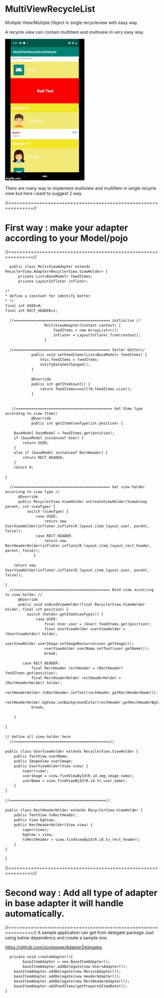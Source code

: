 # MultiViewRecycleList
Multiple View/Multiple Object in single recycleview with easy way

A recycle view can contain multiItem and multiview in very easy way.

![alt text](https://github.com/datanapps/MultiViewRecycleList/blob/master/screens/multimedia_1.gif)

There are many way to implement multiview and multiItem in single recycle view but here i want to suggest 2 way.


//===============================================================//
# First way : make your adapter according to your Model/pojo
//===============================================================//

      public class MultiViewAdapter extends RecyclerView.Adapter<RecyclerView.ViewHolder> {
          private List<BaseModel> feedItems;
          private LayoutInflater inflater;

    /*
    * define a constant for identify better
    * */
    final int USER=0;
    final int RECT_HEADER=1;
 
      //============================================ initialise //
                      MultiViewAdapter(Context context) {
                          feedItems = new ArrayList<>();
                          inflater = LayoutInflater.from(context);
                      }

      //============================================ Setter Getter//
                public void setFeedItems(List<BaseModel> feedItems) {
                    this.feedItems = feedItems;
                    notifyDataSetChanged();
                }

                @Override
                public int getItemCount() {
                    return feedItems==null?0:feedItems.size();
                }
                
                
       //============================================ Get View type according to view Item//
                @Override
                public int getItemViewType(int position) {

        BaseModel baseModel = feedItems.get(position);
        if (baseModel instanceof User) {
            return USER;
        }
        else if (baseModel instanceof RectHeader) {
            return RECT_HEADER;
        }
        return 0;

    }

      //============================================ Get view holder accorcing to view type //
          @Override
          public RecyclerView.ViewHolder onCreateViewHolder(ViewGroup parent, int viewType) {
              switch (viewType) {
                  case USER:
                      return new UserViewHolder(inflater.inflate(R.layout.item_layout_user, parent, false));
                  case RECT_HEADER:
                      return new RectHeaderHolder(inflater.inflate(R.layout.item_layout_rect_header, parent, false));
                 }

        return new UserViewHolder(inflater.inflate(R.layout.item_layout_user, parent, false));

    }
      //============================================ Bind view accorcing to view holder //
          @Override
          public void onBindViewHolder(final RecyclerView.ViewHolder holder, final int position) {
              switch (holder.getItemViewType()) {
                  case USER:
                      final User user = (User) feedItems.get(position);
                      final UserViewHolder userViewHolder = (UserViewHolder) holder;
                      userViewHolder.userImage.setImageResource(user.getImage());
                      userViewHolder.userName.setText(user.getName());
                      break;

            case RECT_HEADER:
                final RectHeader rectHeader = (RectHeader) feedItems.get(position);
                final RectHeaderHolder rectHeaderHolder = (RectHeaderHolder) holder;
                rectHeaderHolder.tvRectHeader.setText(rectHeader.getRectHeaderName());
                rectHeaderHolder.bgView.setBackgroundColor(rectHeader.getRectHeaderBgColorCode());
                break;

        }
           
    }
    
    // define all view holder here
      //============================================//

    public class UserViewHolder extends RecyclerView.ViewHolder {
        public TextView userName;
        public ImageView userImage;
        public UserViewHolder(View view) {
            super(view);
            userImage = view.findViewById(R.id.img_image_name);
            userName = view.findViewById(R.id.tv_user_name);
        }
    }

    //============================================//

    public class RectHeaderHolder extends RecyclerView.ViewHolder {
        public TextView tvRectHeader;
        public View bgView;
        public RectHeaderHolder(View view) {
            super(view);
            bgView = view;
            tvRectHeader = view.findViewById(R.id.tv_rect_header);
        }
    }


}


//===============================================================//
# Second way :  Add all type of adapter in base adapter it will handle automatically.
//===============================================================//
A sample application can get from delegate package
Just using below dependency and create a sample one.


https://github.com/sockeqwe/AdapterDelegates

      private void createAdapter(){
            baseItemAdapter = new BaseItemAdapter();
            baseItemAdapter.addDelegate(new UsersAdapter());
        baseItemAdapter.addDelegate(new MoviesAdapter());
        baseItemAdapter.addDelegate(new HeaderAdapter());
        baseItemAdapter.addDelegate(new RectHeaderAdapter());
        baseItemAdapter.addFeedItems(getPreparedItemDate());
    }

